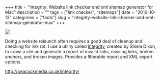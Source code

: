 +++
title = "Integrity: Website link checker and xml sitemap generator for Mac"
description = ""
tags = ["link checker", "sitemaps"]
date = "2010-10-13"
categories = ["tools"]
slug = "integrity-website-link-checker-and-xml-sitemap-generator-mac"
+++


<div class="tool-screenshot mb1"><a href="http://peacockmedia.co.uk/integrity/"><img id='bluga-thumbnail-2663' class='bluga-thumbnail custom' src='http://media.konigi.com/bluga/
wt522fa084cab10_custom.jpg'/></a></div><p>Doing a website relaunch often requires a good deal of cleanup and checking for link rot. I use a utility called <a href="http://peacockmedia.co.uk/integrity/">Integrity</a>, created by Shiela Dixon, to crawl a site and generate a report of invalid links, missing links, broken anchors, and broken images. Provides a filterable report and XML export options.</p>

  
<p><a href="http://peacockmedia.co.uk/integrity/">http://peacockmedia.co.uk/integrity/</a></p>
      
